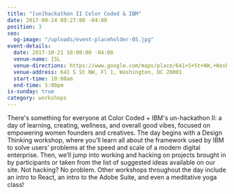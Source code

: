 ```yaml
---
title: "[un]hackathon II Color Coded & IBM"
date: 2017-09-24 09:27:00 -04:00
position: 3
seo:
  og-image: "/uploads/event-placeholder-05.jpg"
event-details:
  date: 2017-10-21 10:00:00 -04:00
  venue-name: ISL
  venue-directions: https://www.google.com/maps/place/641+S+St+NW,+Washington,+DC+20001/@38.9145341,-77.0233145,17z/data=!3m1!4b1!4m5!3m4!1s0x89b7b7f00f4dd9df:0x71b9f72e645be48f!8m2!3d38.9145299!4d-77.0211258
  venue-address: 641 S St NW, Fl 1, Washington, DC 20001
  start-time: 10:00am
  end-time: 5:00pm
is-sunday: true
category: workshops
---
```


There's something for everyone at Color Coded + IBM's un-hackathon II: a day of learning, creating, wellness, and overall good vibes, focused on empowering women founders and creatives. The day begins with a Design Thinking workshop, where you’ll learn all about the framework used by IBM to solve users’ problems at the speed and scale of a modern digital enterprise. Then, we’ll jump into working and hacking on projects brought in by participants or taken from the list of suggested ideas available on our site. Not hacking? No problem. Other workshops throughout the day include an intro to React, an intro to the Adobe Suite, and even a meditative yoga class!